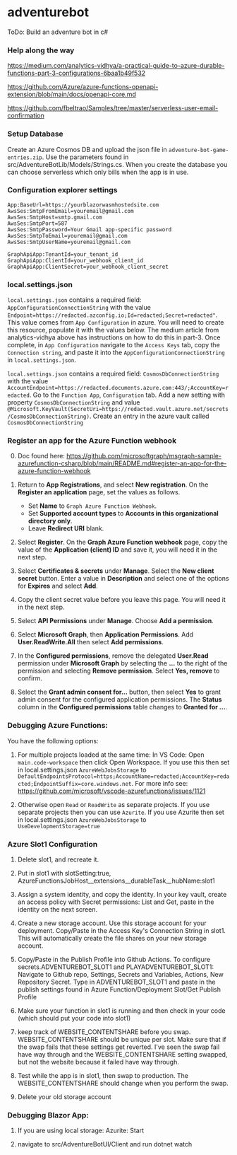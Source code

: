 
# adventurebot

ToDo: Build an adventure bot in c#

### Help along the way

https://medium.com/analytics-vidhya/a-practical-guide-to-azure-durable-functions-part-3-configurations-6baa1b49f532

https://github.com/Azure/azure-functions-openapi-extension/blob/main/docs/openapi-core.md

https://github.com/fbeltrao/Samples/tree/master/serverless-user-email-confirmation

### Setup Database

Create an Azure Cosmos DB and upload the json file in `adventure-bot-game-entries.zip`. Use the parameters found in src/AdventureBotLib/Models/Strings.cs. When you create the database you can choose serverless which only bills when the app is in use.

### Configuration explorer settings
```
App:BaseUrl=https://yourblazorwasmhostedsite.com
AwsSes:SmtpFromEmail=youremail@gmail.com
AwsSes:SmtpHost=smtp.gmail.com
AwsSes:SmtpPort=587
AwsSes:SmtpPassword=Your Gmail app-specific password
AwsSes:SmtpToEmail=youremail@gmail.com
AwsSes:SmtpUserName=youremail@gmail.com

GraphApiApp:TenantId=your_tenant_id 
GraphApiApp:ClientId=your_webhook_client_id
GraphApiApp:ClientSecret=your_webhook_client_secret
```

### local.settings.json

`local.settings.json` contains a required field: `AppConfigurationConnectionString` with the value `Endpoint=https://redacted.azconfig.io;Id=redacted;Secret=redacted"`. This value comes from `App Configuration` in azure. You will need to create this resource, populate it with the values below. The medium article from analytics-vidhya above has instructions on how to do this in part-3. Once complete, in `App Configuration` navigate to the `Access Keys` tab, copy the `Connection string`, and paste it into the `AppConfigurationConnectionString` in `local.settings.json`.

`local.settings.json` contains a required field: `CosmosDbConnectionString` with the value `AccountEndpoint=https://redacted.documents.azure.com:443/;AccountKey=redacted`. Go to the `Function App`, `Configuration` tab. Add a new setting with property `CosmosDbConnectionString` and value `@Microsoft.KeyVault(SecretUri=https://redacted.vault.azure.net/secrets/CosmosDbConnectionString)`. Create an entry in the azure vault called `CosmosDbConnectionString`

### Register an app for the Azure Function webhook

0. Doc found here: https://github.com/microsoftgraph/msgraph-sample-azurefunction-csharp/blob/main/README.md#register-an-app-for-the-azure-function-webhook

1. Return to **App Registrations**, and select **New registration**. On the **Register an application** page, set the values as follows.

    - Set **Name** to `Graph Azure Function Webhook`.
    - Set **Supported account types** to **Accounts in this organizational directory only**.
    - Leave **Redirect URI** blank.

1. Select **Register**. On the **Graph Azure Function webhook** page, copy the value of the **Application (client) ID** and save it, you will need it in the next step.

1. Select **Certificates & secrets** under **Manage**. Select the **New client secret** button. Enter a value in **Description** and select one of the options for **Expires** and select **Add**.

1. Copy the client secret value before you leave this page. You will need it in the next step.

1. Select **API Permissions** under **Manage**. Choose **Add a permission**.

1. Select **Microsoft Graph**, then **Application Permissions**. Add **User.ReadWrite.All** then select **Add permissions**.

1. In the **Configured permissions**, remove the delegated **User.Read** permission under **Microsoft Graph** by selecting the **...** to the right of the permission and selecting **Remove permission**. Select **Yes, remove** to confirm.

1. Select the **Grant admin consent for...** button, then select **Yes** to grant admin consent for the configured application permissions. The **Status** column in the **Configured permissions** table changes to **Granted for ...**.


### Debugging Azure Functions:

You have the following options:

1. For multiple projects loaded at the same time: In VS Code: Open `main.code-workspace` then click Open Workspace. If you use this then set in local.settings.json `AzureWebJobsStorage` to `DefaultEndpointsProtocol=https;AccountName=redacted;AccountKey=redacted;EndpointSuffix=core.windows.net`. For more info see: https://github.com/microsoft/vscode-azurefunctions/issues/1121

2. Otherwise open `Read` or `ReadWrite` as separate projects. If you use separate projects then you can use `Azurite`. If you use Azurite then set in local.settings.json `AzureWebJobsStorage` to `UseDevelopmentStorage=true`


### Azure Slot1 Configuration

1. Delete slot1, and recreate it. 

1. Put in slot1 with slotSetting:true, AzureFunctionsJobHost__extensions__durableTask__hubName:slot1

1. Assign a system identity, and copy the identity. In your key vault, create an access policy with Secret permissions: List and Get, paste in the identity on the next screen.

1. Create a new storage account. Use this storage account for your deployment. Copy/Paste in the Access Key's Connection String in slot1. This will automatically create the file shares on your new storage account.

1. Copy/Paste in the Publish Profile into Github Actions. To configure secrets.ADVENTUREBOT_SLOT1 and PLAYADVENTUREBOT_SLOT1: Navigate to Github repo, Settings, Secrets and Variables, Actions, New Repository Secret. Type in ADVENTUREBOT_SLOT1 and paste in the publish settings found in Azure Function/Deployment Slot/Get Publish Profile

1. Make sure your function in slot1 is running and then check in your code (which should put your code into slot1)

1. keep track of WEBSITE_CONTENTSHARE before you swap. WEBSITE_CONTENTSHARE should be unique per slot. Make sure that if the swap fails that these settings get reverted. I've seen the swap fail have way through and the WEBSITE_CONTENTSHARE setting swapped, but not the website because it failed have way through. 

1. Test while the app is in slot1, then swap to production. The WEBSITE_CONTENTSHARE should change when you perform the swap.

1. Delete your old storage account


### Debugging Blazor App:

1. If you are using local storage: Azurite: Start

1. navigate to src/AdventureBotUI/Client and run dotnet watch